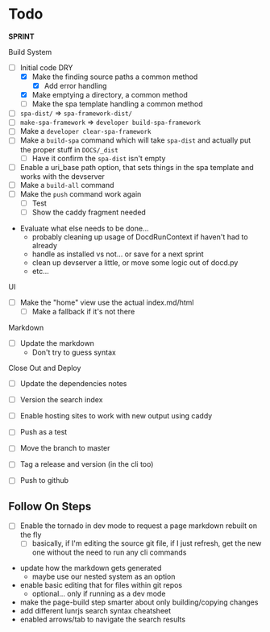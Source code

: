 # Todo

**SPRINT**

Build System

* [ ] Initial code DRY
    * [x] Make the finding source paths a common method
        * [x] Add error handling
    * [x] Make emptying a directory, a common method
    * [ ] Make the spa template handling a common method
* [ ] `spa-dist/` => `spa-framework-dist/`
* [ ] `make-spa-framework` => `developer build-spa-framework`
* [ ] Make a `developer clear-spa-framework`
* [ ] Make a `build-spa` command which will take `spa-dist` and actually put the proper stuff in `DOCS/_dist`
    * [ ] Have it confirm the `spa-dist` isn't empty
* [ ] Enable a uri_base path option, that sets things in the spa template and works with the devserver
* [ ] Make a `build-all` command
* [ ] Make the `push` command work again
    * [ ] Test
    * [ ] Show the caddy fragment needed
* Evaluate what else needs to be done...
    * probably cleaning up usage of DocdRunContext if haven't had to already
    * handle as installed vs not... or save for a next sprint
    * clean up devserver a little, or move some logic out of docd.py
    * etc...

UI

* [ ] Make the "home" view use the actual index.md/html
    * [ ] Make a fallback if it's not there

Markdown

* [ ] Update the markdown
    * Don't try to guess syntax 

Close Out and Deploy

* [ ] Update the dependencies notes
* [ ] Version the search index
* [ ] Enable hosting sites to work with new output using caddy
* [ ] Push as a test
* [ ] Move the branch to master
* [ ] Tag a release and version (in the cli too)
* [ ] Push to github


## Follow On Steps

* [ ] Enable the tornado in dev mode to request a page markdown rebuilt on the fly
    * [ ] basically, if I'm editing the source git file, if I just refresh, get the new one
          without the need to run any cli commands
* update how the markdown gets generated
    * maybe use our nested system as an option
* enable basic editing that for files within git repos
    * optional... only if running as a dev mode
* make the page-build step smarter about only building/copying changes
* add different lunrjs search syntax cheatsheet
* enabled arrows/tab to navigate the search results
